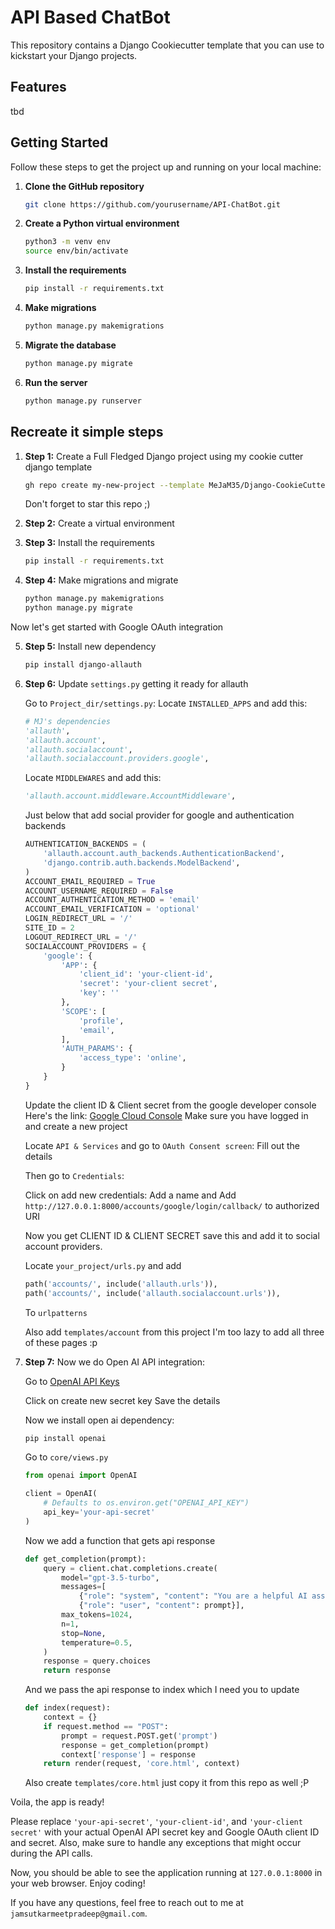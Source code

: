 

# API Based ChatBot

This repository contains a Django Cookiecutter template that you can use to kickstart your Django projects.

## Features

tbd

## Getting Started

Follow these steps to get the project up and running on your local machine:

1. **Clone the GitHub repository**
   ```bash
   git clone https://github.com/yourusername/API-ChatBot.git
   ```
2. **Create a Python virtual environment**
   ```bash
   python3 -m venv env
   source env/bin/activate
   ```
3. **Install the requirements**
   ```bash
   pip install -r requirements.txt
   ```
4. **Make migrations**
   ```bash
   python manage.py makemigrations
   ```
5. **Migrate the database**
   ```bash
   python manage.py migrate
   ```
6. **Run the server**
   ```bash
   python manage.py runserver
   ```



## Recreate it simple steps

1. **Step 1:** Create a Full Fledged Django project using my cookie cutter django template
   ```bash
   gh repo create my-new-project --template MeJaM35/Django-CookieCutter --private --clone
   ```
   Don't forget to star this repo ;)

2. **Step 2:** Create a virtual environment

3. **Step 3:** Install the requirements
   ```bash
   pip install -r requirements.txt
   ```

4. **Step 4:** Make migrations and migrate
   ```bash
   python manage.py makemigrations
   python manage.py migrate
   ```

Now let's get started with Google OAuth integration

5. **Step 5:** Install new dependency
   ```bash
   pip install django-allauth
   ```

6. **Step 6:** Update `settings.py` getting it ready for allauth

   Go to `Project_dir/settings.py`:
   Locate `INSTALLED_APPS` and add this:
   ```python
   # MJ's dependencies
   'allauth',
   'allauth.account',
   'allauth.socialaccount',
   'allauth.socialaccount.providers.google',
   ```
   Locate `MIDDLEWARES` and add this:
   ```python
   'allauth.account.middleware.AccountMiddleware',
   ```
   Just below that add social provider for google and authentication backends
   ```python
   AUTHENTICATION_BACKENDS = (
       'allauth.account.auth_backends.AuthenticationBackend',
       'django.contrib.auth.backends.ModelBackend',
   )
   ACCOUNT_EMAIL_REQUIRED = True
   ACCOUNT_USERNAME_REQUIRED = False
   ACCOUNT_AUTHENTICATION_METHOD = 'email'
   ACCOUNT_EMAIL_VERIFICATION = 'optional'
   LOGIN_REDIRECT_URL = '/'
   SITE_ID = 2
   LOGOUT_REDIRECT_URL = '/'
   SOCIALACCOUNT_PROVIDERS = {
       'google': {
           'APP': {
               'client_id': 'your-client-id',
               'secret': 'your-client secret',
               'key': ''
           },
           'SCOPE': [
               'profile',
               'email',
           ],
           'AUTH_PARAMS': {
               'access_type': 'online',
           }
       }
   }
   ```
   Update the client ID & Client secret from the google developer console 
   Here's the link: [Google Cloud Console](https://console.cloud.google.com/welcome)
   Make sure you have logged in and create a new project 

   Locate `API & Services` and go to `OAuth Consent screen`:
   Fill out the details

   Then go to `Credentials`:

   Click on add new credentials:
   Add a name and 
   Add `http://127.0.0.1:8000/accounts/google/login/callback/` to authorized URI

   Now you get CLIENT ID & CLIENT SECRET save this and add it to social account providers.

   Locate `your_project/urls.py` and add 
   ```python
   path('accounts/', include('allauth.urls')),
   path('accounts/', include('allauth.socialaccount.urls')),
   ```
   To `urlpatterns`

   Also add `templates/account` from this project
   I'm too lazy to add all three of these pages :p

7. **Step 7:** Now we do Open AI API integration:

   Go to [OpenAI API Keys](https://platform.openai.com/api-keys)

   Click on create new secret key 
   Save the details

   Now we install open ai dependency:
   ```bash
   pip install openai
   ```

   Go to `core/views.py`

   ```python
   from openai import OpenAI

   client = OpenAI(
       # Defaults to os.environ.get("OPENAI_API_KEY")
       api_key='your-api-secret'
   )
   ```
   Now we add a function that gets api response
   ```python
   def get_completion(prompt):
       query = client.chat.completions.create(
           model="gpt-3.5-turbo",
           messages=[
               {"role": "system", "content": "You are a helpful AI assistant."},
               {"role": "user", "content": prompt}],
           max_tokens=1024,
           n=1,
           stop=None,
           temperature=0.5,
       )
       response = query.choices
       return response
   ```
   And we pass the api response to index which I need you to update

   ```python
   def index(request):
       context = {}
       if request.method == "POST":
           prompt = request.POST.get('prompt')
           response = get_completion(prompt)
           context['response'] = response
       return render(request, 'core.html', context)
   ```
   Also create `templates/core.html` just copy it from this repo as well ;P

Voila, the app is ready!


Please replace `'your-api-secret'`, `'your-client-id'`, and `'your-client secret'` with your actual OpenAI API secret key and Google OAuth client ID and secret. Also, make sure to handle any exceptions that might occur during the API calls.

Now, you should be able to see the application running at `127.0.0.1:8000` in your web browser. Enjoy coding!

If you have any questions, feel free to reach out to me at `jamsutkarmeetpradeep@gmail.com`.



